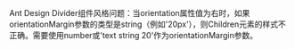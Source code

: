 Ant Design Divider组件风格问题：当orientation属性值为右时，如果orientationMargin参数的类型是string（例如'20px'），则Children元素的样式不正确。需要使用number或'text string 20'作为orientationMargin参数。
